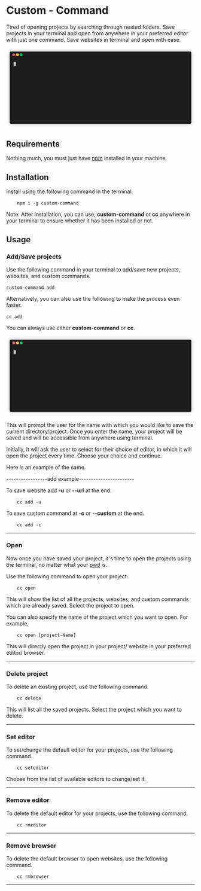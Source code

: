 # Custom - Command
Tired of opening projects by searching through nested folders. Save projects in your terminal and open from anywhere in your preferred editor with just one command. Save websites in terminal and open with ease. 

![](cc_add_dir.gif)


## Requirements
Nothing much, you must just have [npm](https://www.npmjs.com/) installed in your machine.

## Installation
Install using the following command in the terminal.

```
    npm i -g custom-command
```

Note: After installation, you can use, **custom-command** or **cc** anywhere in your terminal to ensure whether it has been installed or not.
    
## Usage

### Add/Save projects
Use the following command in your terminal to add/save new projects, websites, and custom commands.

    custom-command add
    
Alternatively, you can also use the following to make the process even faster. 

    cc add
    
You can always use either **custom-command** or **cc**.

![](cc_add_dir.gif)


This will prompt the user for the name with which you would like to save the current directory/project. Once you enter the name, your project will be saved and will be accessible from anywhere using terminal.

Initially, it will ask the user to select for their choice of editor, in which it will open the project every time. Choose your choice and continue.



Here is an example of the same.

-----------------add example-----------------------

 To save website add **-u** or **--url** at the end.

```
    cc add -u
```


To save custom command at **-c** or **--custom**  at the end.

```
    cc add -c
```

-----------------

### Open 
Now once you have saved your project, it's time to open the projects using the terminal, no matter what your [pwd](https://en.wikipedia.org/wiki/Working_directory) is.

Use the following command to open your project:

```
    cc open
```

This will show the list of all the projects, websites, and custom commands which are already saved. Select the project to open.

You can also specify the name of the project which you want to open.
For example,
```
    cc open [project-Name]
```

This will directly open the project in your project/ website in your preferred editor/ browser.

----------------

### Delete project
To delete an existing project, use the following command.

```
    cc delete
```   
This will list all the saved projects. Select the project which you want to delete.

----------------

### Set editor
To set/change the default editor for your projects, use the following command.

```
    cc seteditor
```

 Choose from the list of available editors to change/set it.

-----------------------

### Remove editor
To delete the default editor for your projects, use the following command.

```
    cc rmeditor
```

-----------------------

### Remove browser
To delete the default browser to open websites, use the following command.

```
    cc rmbrowser
```


 ------------







